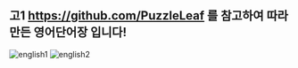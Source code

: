 고1 https://github.com/PuzzleLeaf 를 참고하여 따라만든 영어단어장 입니다! 
-------------------
![english1](https://user-images.githubusercontent.com/65841016/119265457-c598cc00-bc21-11eb-9fd0-bf9ba4650ba8.png)
![english2](https://user-images.githubusercontent.com/65841016/119265479-e2cd9a80-bc21-11eb-915f-7218a068e386.png)
